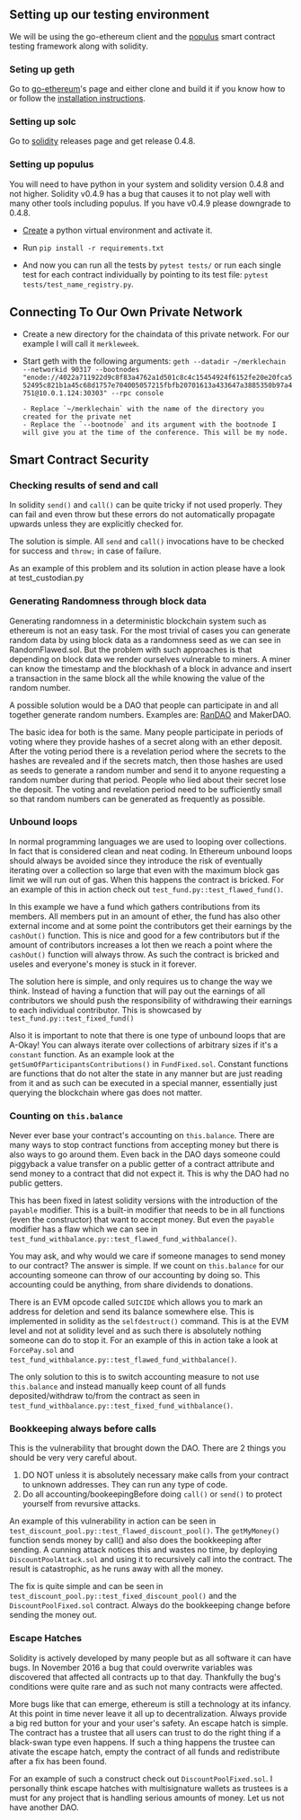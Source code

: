 ## Setting up our testing environment

We will be using the go-ethereum client and the [populus](https://github.com/pipermerriam/populus) smart contract testing framework along with solidity.

### Seting up geth

Go to [go-ethereum](https://github.com/ethereum/go-ethereum)'s page and either clone and build it if you know how to or follow
the [installation instructions](https://github.com/ethereum/go-ethereum/wiki/Building-Ethereum).

### Setting up solc

Go to [solidity](https://github.com/ethereum/solidity/releases) releases page and get release 0.4.8.

### Setting up populus

You will need to have python in your system and solidity version 0.4.8 and not higher. Solidity v0.4.9 has a bug that causes it to not play well with many other tools including populus. If you have v0.4.9 please downgrade to 0.4.8.

- [Create](http://docs.python-guide.org/en/latest/dev/virtualenvs/) a python virtual environment and activate it.

- Run `pip install -r requirements.txt`

- And now you can run all the tests by `pytest tests/` or run each single test for each contract individually by pointing to its test file: `pytest tests/test_name_registry.py`.

## Connecting To Our Own Private Network

- Create a new directory for the chaindata of this private network. For our example I will call it `merkleweek`.

- Start geth with the following arguments:
  ```geth --datadir ~/merklechain --networkid 90317 --bootnodes "enode://4022a711922d9c8f83a4762a1d501c8c4c15454924f6152fe20e20fca552495c821b1a45c68d1757e704005057215fbfb20701613a433647a3885350b97a4751@10.0.1.124:30303" --rpc console```

	  - Replace `~/merklechain` with the name of the directory you created for the private net
	  - Replace the `--bootnode` and its argument with the bootnode I will give you at the time of the conference. This will be my node.


## Smart Contract Security

### Checking results of send and call

In solidity `send()` and `call()` can be quite tricky if not used properly. They can fail and even throw but these errors do not automatically propagate upwards unless they are explicitly checked for.

The solution is simple. All `send` and `call()` invocations have to be checked for success and `throw;` in case of failure.

As an example of this problem and its solution in action please have a look at test_custodian.py

### Generating Randomness through block data

Generating randomness in a deterministic blockchain system such as ethereum is not an easy task. For the most trivial of cases you can generate random data by using block data as a randomness seed as we can see in RandomFlawed.sol. But the problem with such approaches is that depending on block data we render ourselves vulnerable to miners. A miner can know the timestamp and the blockhash of a block in advance and insert a transaction in the same block all the while knowing the value of the random number.


A possible solution would be a DAO that people can participate in and all together generate random numbers. Examples are: [RanDAO](https://github.com/randao/randao) and MakerDAO.

The basic idea for both is the same. Many people participate in periods of voting where they provide hashes of a secret along with an ether deposit. After the voting period there is a revelation period where the secrets to the hashes are revealed and if the secrets match, then those hashes are used as seeds to generate a random number and send it to anyone requesting a random number during that period. People who lied about their secret lose the deposit. The voting and revelation period need to be sufficiently small so that random numbers can be generated as frequently as possible.


### Unbound loops

In normal programming languages we are used to looping over collections. In fact that is considered clean and neat coding. In Ethereum unbound loops should always be avoided since they introduce the risk of eventually iterating over a collection so large that even with the maximum block gas limit we will run out of gas. When this happens the contract is bricked. For an example of this in action check out `test_fund.py::test_flawed_fund()`.

In this example we have a fund which gathers contributions from its members. All members put in an amount of ether, the fund has also other external income and at some point the contributors get their earnings by the `cashOut()` function. This is nice and good
for a few contributors but if the amount of contributors increases a lot then we reach a point where the `cashOut()` function will always throw. As such the contract is bricked and useles and everyone's money is stuck in it forever.

The solution here is simple, and only requires us to change the way we think. Instead of having a function that will pay out the earnings of all contributors we should push the responsibility of withdrawing their earnings to each individual contributor. This is showcased by `test_fund.py::test_fixed_fund()`

Also it is important to note that there is one type of unbound loops that are A-Okay! You can always iterate over collections of arbitrary sizes if it's a `constant` function. As an example look at the `getSumOfParticipantsContributions()` in `FundFixed.sol`. Constant functions are functions that do not alter the state in any manner but are just reading from it and as such can be executed in a special manner, essentially just querying the blockchain where gas does not matter.

### Counting on `this.balance`

Never ever base your contract's accounting on `this.balance`. There are many ways to stop contract functions from accepting money but there is also ways to go around them. Even back in the DAO days someone could piggyback a value transfer on a public getter of a contract attribute and send money to a contract that did not expect it. This is why the DAO had no public getters.

This has been fixed in latest solidity versions with the introduction of the `payable` modifier. This is a built-in modifier that needs to be in all functions (even the constructor) that want to accept money. But even the `payable` modifier has a flaw which we can see in `test_fund_withbalance.py::test_flawed_fund_withbalance()`.

You may ask, and why would we care if someone manages to send money to our contract? The answer is simple. If we count on `this.balance` for our accounting someone can throw of our accounting by doing so. This accounting could be anything, from share dividends to donations.

There is an EVM opcode called `SUICIDE` which allows you to mark an address for deletion and send its balance somewhere else. This is implemented in solidity as the `selfdestruct()` command. This is at the EVM level and not at solidity level and as such there is absolutely nothing someone can do to stop it. For an example of this in action take a look at `ForcePay.sol` and `test_fund_withbalance.py::test_flawed_fund_withbalance()`.

The only solution to this is to switch accounting measure to not use `this.balance` and instead manually keep count of all funds deposited/withdraw to/from the contract as seen in `test_fund_withbalance.py::test_fixed_fund_withbalance()`.

### Bookkeeping always before calls

This is the vulnerability that brought down the DAO. There are 2 things you should be very very careful about.

1. DO NOT unless it is absolutely necessary make calls from your contract to unknown addresses. They can run any type of code.
2. Do all accounting/bookeepingBefore doing `call()` or `send()` to protect yourself
   from revursive attacks.

An example of this vulnerability in action can be seen in `test_discount_pool.py::test_flawed_discount_pool()`. The `getMyMoney()` function sends money by call() and also does the bookkeeping after sending. A cunning attack notices this and wastes no time, by deploying `DiscountPoolAttack.sol` and using it to recursively call into the contract. The result is catastrophic, as he runs away with all the money.

The fix is quite simple and can be seen in `test_discount_pool.py::test_fixed_discount_pool()` and the `DiscountPoolFixed.sol` contract. Always do the bookkeeping change before sending the money out.

### Escape Hatches

Solidity is actively developed by many people but as all software it can have bugs. In November 2016 a bug that could overwrite variables was discovered that affected all contracts up to that day. Thankfully the bug's conditions were quite rare and as such not many contracts were affected.

More bugs like that can emerge, ethereum is still a technology at its infancy. At this point in time never leave it all up to decentralization. Always provide a big red button for your and your user's safety. An escape hatch is simple. The contract has a trustee that all users can trust to do the right thing if a black-swan type even happens. If such a thing happens the trustee can ativate the escape hatch, empty the contract of all funds and redistribute after a fix has been found.

For an example of such a construct check out `DiscountPoolFixed.sol`. I personally think escape hatches with multisignature wallets as trustees is a must for any project that is handling serious amounts of money. Let us not have another DAO.
